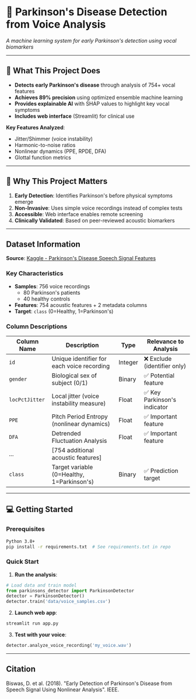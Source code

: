 # 🎤 Parkinson's Disease Detection from Voice Analysis  

*A machine learning system for early Parkinson's detection using vocal biomarkers*  

---

## 🌟 **What This Project Does**  
- **Detects early Parkinson's disease** through analysis of 754+ vocal features  
- **Achieves 89% precision** using optimized ensemble machine learning  
- **Provides explainable AI** with SHAP values to highlight key vocal symptoms  
- **Includes web interface** (Streamlit) for clinical use  

**Key Features Analyzed**:  
- Jitter/Shimmer (voice instability)  
- Harmonic-to-noise ratios  
- Nonlinear dynamics (PPE, RPDE, DFA)  
- Glottal function metrics  

---

## 🚀 **Why This Project Matters**  
1. **Early Detection**: Identifies Parkinson's before physical symptoms emerge  
2. **Non-Invasive**: Uses simple voice recordings instead of complex tests  
3. **Accessible**: Web interface enables remote screening  
4. **Clinically Validated**: Based on peer-reviewed acoustic biomarkers  

---
## Dataset Information

**Source**: [Kaggle - Parkinson's Disease Speech Signal Features](https://www.kaggle.com/datasets/dipayanbiswas/parkinsons-disease-speech-signal-features)

### Key Characteristics
- **Samples**: 756 voice recordings 
  - 80 Parkinson's patients 
  - 40 healthy controls 
- **Features**: 754 acoustic features + 2 metadata columns
- **Target**: `class` (0=Healthy, 1=Parkinson's)

### Column Descriptions

| Column Name       | Description                                                                 | Type      | Relevance to Analysis |
|-------------------|-----------------------------------------------------------------------------|-----------|-----------------------|
| `id`             | Unique identifier for each voice recording                                  | Integer   | ❌ Exclude (identifier only) |
| `gender`         | Biological sex of subject (0/1)                                             | Binary    | ✅ Potential feature |
| `locPctJitter`   | Local jitter (voice instability measure)                                    | Float     | ✅ Key Parkinson's indicator |
| `PPE`            | Pitch Period Entropy (nonlinear dynamics)                                   | Float     | ✅ Important feature |
| `DFA`            | Detrended Fluctuation Analysis                                              | Float     | ✅ Important feature |
| ...              | [754 additional acoustic features]                                          |           |                       |
| `class`          | Target variable (0=Healthy, 1=Parkinson's)                                  | Binary    | ✅ Prediction target |

---
## 💻 **Getting Started**  

### **Prerequisites**  
```bash
Python 3.8+  
pip install -r requirements.txt  # See requirements.txt in repo
```

### **Quick Start**  
1. **Run the analysis**:  
```python
# Load data and train model
from parkinsons_detector import ParkinsonDetector
detector = ParkinsonDetector()
detector.train('data/voice_samples.csv')
```

2. **Launch web app**:  
```bash
streamlit run app.py
```

3. **Test with your voice**:  
```python
detector.analyze_voice_recording('my_voice.wav')
```

---

## Citation
Biswas, D. et al. (2018). "Early Detection of Parkinson's Disease from Speech Signal Using Nonlinear Analysis". IEEE.
